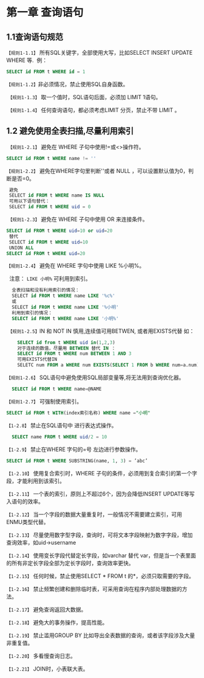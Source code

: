 第一章 查询语句
====

1.1查询语句规范
----
  `【规则1-1.1】` 所有SQL关键字，全部使用大写，比如SELECT INSERT UPDATE WHERE 等.
  例：
  ```sql
  SELECT id FROM t WHERE id = 1
  ```
  `【规则1-1.2】`非必须情况，禁止使用SQL自身函数。
  
  `【规则1-1.3】` 取一个值时，SQL语句后面，必须加 LIMIT 1语句。
  
  `【规则1-1.4】` 任何查询语句，都必须考虑LIMIT 分页，禁止不带 LIMIT 。
  

1.2 避免使用全表扫描,尽量利用索引
----
  `【规则1-2.1】` 避免在 WHERE 子句中使用!=或<>操作符。
  ```sql
 SELECT id FROM t WHERE name != ''
  ```
  
  `【规则1-2.2】` 避免在WHERE字句里判断''或者 NULL ，可以设置默认值为0，判断是否=0。
  ```sql
  避免
  SELECT id FROM t WHERE name IS NULL
  可用以下语句替代：
  SELECT id FROM t WHERE uid = 0 
  ```
  `【规则1-2.3】` 避免在 WHERE 子句中使用 OR 来连接条件。
  ```sql
  SELECT id FROM t WHERE uid=10 or uid=20
  替代
  SELECT id FROM t WHERE uid=10
  UNION ALL
  SELECT id FROM t WHERE uid=20
  ```
  
  `【规则1-2.4】` 避免在 WHERE 字句中使用 LIKE %小明%。
  
    注意： `LIKE 小明%` 可利用到索引。
  
```sql
  全表扫描和没有利用索引的情况：
  SELECT id FROM t WHERE name LIKE '%c%'
  或
  SELECT id FROM t WHERE name LIKE '%小明'
  利用到索引的情况：
  SELECT id FROM t WHERE name LIKE '小明%'
```
  
  `【规则1-2.5】`IN 和 NOT IN 慎用,连续值可用BETWEN, 或者用EXISTS代替 如：

```sql
    SELECT id from t WHERE uid in(1,2,3)
    对于连续的数值，尽量用 BETWEEN 替代 IN ：
    SELECT id FROM t WHERE num BETWEEN 1 AND 3
    可用EXISTS代替IN
    SELETC num FROM a WHERE num EXISTS(SELECT 1 FROM b WHERE num=a.num)
```

 `【规则1-2.6】`  SQL语句中避免使用SQL局部变量等,将无法用到查询优化器。
 ```sql
   SELECT id FROM t WHERE name=@NAME
   ```
   
 `【规则1-2.7】` 可强制使用索引。
 ```sql
 SELECT id FROM t WITH(index索引名称) WHERE name ="小明"
 ```
`【1-2.8】` 禁止在SQL语句中 进行表达式操作。
```sql
  SELECT name FROM t WHERE uid/2 = 10
```

`【1-2.9】` 禁止在WHERE 字句的=号 左边进行参数操作。
```sql
SELECT id FROM t WHERE SUBSTRING(name, 1, 3) = ’abc’
```
`【1-2.10】` 使用复合索引时，WHERE 子句的条件，必须用到复合索引的第一个字段，才能利用到该索引。

`【1-2.11】` 一个表的索引，原则上不超过6个，因为会降低INSERT UPDATE等写入语句的效率。

`【1-2.12】` 当一个字段的数据大量重复时，一般情况不需要建立索引，可用ENMU类型代替。

`【1-2.13】` 尽量使用数字型字段，查询时，可将文本字段映射为数字字段，增加查询效率，如uid->username

`【1-2.14】` 使用变长字段代替定长字段，如varchar 替代 var，但是当一个表里面的所有非定长字段全部为定长字段时，查询效率更快。

`【1-2.15】` 任何时候，禁止使用SELECT * FROM t 的*，必须只取需要的字段。

`【1-2.16】` 禁止频繁创建和删除临时表，可采用查询在程序内部处理数据的方法。

`【1-2.17】` 避免查询返回大数据。

`【1-2.18】` 避免大的事务操作，提高性能。

`【1-2.19】` 禁止滥用GROUP BY 比如导出全表数据的查询，或者该字段涉及大量非重复值。

`【1-2.20】` 多看慢查询日志。

`【1-2.21】` JOIN时，小表联大表。

   
   
